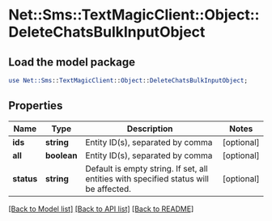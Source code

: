 # Net::Sms::TextMagicClient::Object::DeleteChatsBulkInputObject

## Load the model package
```perl
use Net::Sms::TextMagicClient::Object::DeleteChatsBulkInputObject;
```

## Properties
Name | Type | Description | Notes
------------ | ------------- | ------------- | -------------
**ids** | **string** | Entity ID(s), separated by comma | [optional] 
**all** | **boolean** | Entity ID(s), separated by comma | [optional] 
**status** | **string** | Default is empty string. If set, all entities with specified status will be affected. | [optional] 

[[Back to Model list]](../README.md#documentation-for-models) [[Back to API list]](../README.md#documentation-for-api-endpoints) [[Back to README]](../README.md)


